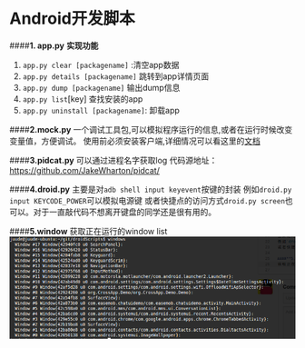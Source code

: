 Android开发脚本
=======

####**1. app.py**
**实现功能**

1. `app.py clear [packagename]` :清空app数据
2. `app.py details [packagename]` 跳转到app详情页面
3. `app.py dump [packagename]` 输出dump信息
4. `app.py list`[key] 查找安装的app
5. `app.py uninstall [packagename]`: 卸载app

####**2.mock.py**
一个调试工具包,可以模拟程序运行的信息,或者在运行时候改变变量值，方便调试。
使用前必须安装客户端,详细情况可以看这里的[文档](https://raw.githubusercontent.com/Juude/droidMock/master/README.md)

####**3.pidcat.py**
可以通过进程名字获取log 代码源地址：https://github.com/JakeWharton/pidcat/

####**4.droid.py**
主要是对`adb shell input keyevent`按键的封装
例如`droid.py input KEYCODE_POWER`可以模拟电源键
或者快捷点的访问方式`droid.py screen`也可以。对于一直敲代码不想离开键盘的同学还是很有用的。

####**5.window**
获取正在运行的window list
![](art/windows.png)
